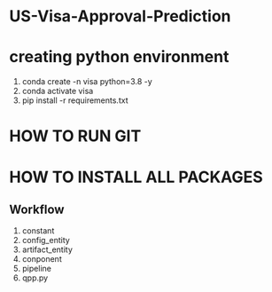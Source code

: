 # US-Visa-Approval-Prediction

# creating python environment
1. conda create -n visa python=3.8 -y
2. conda activate visa
3. pip install -r requirements.txt 

# HOW TO RUN GIT
<!-- git add .
git commit -m "Updated"
git push origin main -->

# HOW TO INSTALL ALL PACKAGES 
<!-- pip install -r requirements.txt -->

## Workflow
1. constant
2. config_entity
4. artifact_entity
5. conponent
6. pipeline
6. qpp.py
